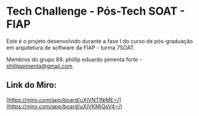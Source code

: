 # Tech Challenge - Pós-Tech SOAT - FIAP

Este é o projeto desenvolvido durante a fase I do curso de pós-graduação em arquitetura de software da FIAP - turma 7SOAT.

Membros do grupo 88:
phillip eduardo pimenta forte - phillippimenta@gmail.com

## Link do Miro:
[https://miro.com/app/board/uXjVNTlNjME=/](https://miro.com/app/board/uXjVKMjQsV4=/)
